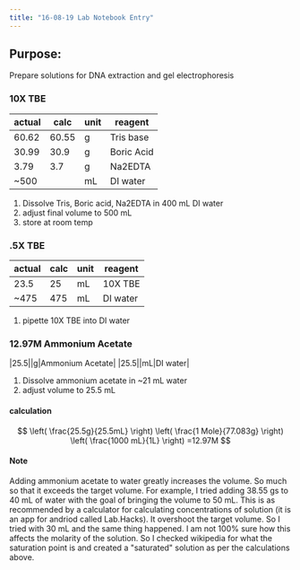 ```yaml
---
title: "16-08-19 Lab Notebook Entry"
---
```


## Purpose:
Prepare solutions for DNA extraction and gel electrophoresis

### 10X TBE

|actual|calc|unit|reagent|
|---|---|---|---|
|60.62|60.55|g|Tris base|
|30.99|30.9|g|Boric Acid|
|3.79|3.7|g|Na2EDTA|
|~500||mL|DI water|

1. Dissolve Tris, Boric acid, Na2EDTA in 400 mL DI water
2. adjust final volume to 500 mL
3. store at room temp

### .5X TBE

|actual|calc|unit|reagent|
|---|---|---|---|
|23.5|25|mL|10X TBE|
|~475|475|mL|DI water|

1. pipette 10X TBE into DI water

### 12.97M Ammonium Acetate

|25.5||g|Ammonium Acetate|
|25.5||mL|DI water|

1. Dissolve ammonium acetate in ~21 mL water
2. adjust volume to 25.5 mL

#### calculation

<script type="text/javascript" async
	src="https://cdnjs.cloudflare.com/ajax/libs/mathjax/2.7.5/latest.js?config=TeX-MML-AM_CHTML">
</script>

$$
\left( \frac{25.5g}{25.5mL} \right) \left( \frac{1 Mole}{77.083g} \right) \left( \frac{1000 mL}{1L} \right) =12.97M
$$

#### Note
Adding ammonium acetate to water greatly increases the volume. So much so that it exceeds the target volume. For example, I tried adding 38.55 gs to 40 mL of water with the goal of bringing the volume to 50 mL. This is as recommended by a calculator for calculating concentrations of solution (it is an app for andriod called Lab.Hacks). It overshoot the target volume. So I tried with 30 mL and the same thing happened. I am not 100% sure how this affects the molarity of the solution. So I checked wikipedia for what the saturation point is and created a "saturated" solution as per the calculations above. 
